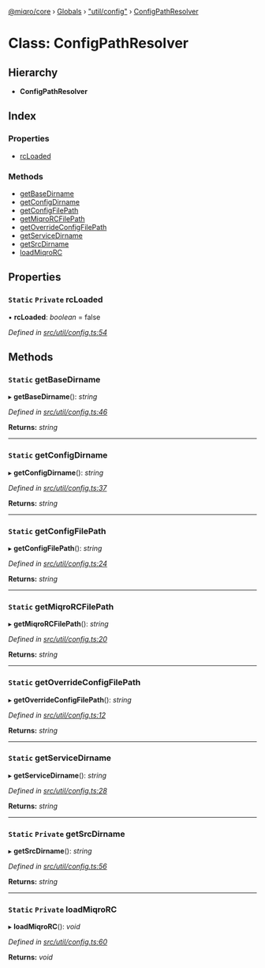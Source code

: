 [@miqro/core](../README.md) › [Globals](../globals.md) › ["util/config"](../modules/_util_config_.md) › [ConfigPathResolver](_util_config_.configpathresolver.md)

# Class: ConfigPathResolver

## Hierarchy

* **ConfigPathResolver**

## Index

### Properties

* [rcLoaded](_util_config_.configpathresolver.md#static-private-rcloaded)

### Methods

* [getBaseDirname](_util_config_.configpathresolver.md#static-getbasedirname)
* [getConfigDirname](_util_config_.configpathresolver.md#static-getconfigdirname)
* [getConfigFilePath](_util_config_.configpathresolver.md#static-getconfigfilepath)
* [getMiqroRCFilePath](_util_config_.configpathresolver.md#static-getmiqrorcfilepath)
* [getOverrideConfigFilePath](_util_config_.configpathresolver.md#static-getoverrideconfigfilepath)
* [getServiceDirname](_util_config_.configpathresolver.md#static-getservicedirname)
* [getSrcDirname](_util_config_.configpathresolver.md#static-private-getsrcdirname)
* [loadMiqroRC](_util_config_.configpathresolver.md#static-private-loadmiqrorc)

## Properties

### `Static` `Private` rcLoaded

▪ **rcLoaded**: *boolean* = false

*Defined in [src/util/config.ts:54](https://github.com/claukers/miqro-core/blob/b8b0d57/src/util/config.ts#L54)*

## Methods

### `Static` getBaseDirname

▸ **getBaseDirname**(): *string*

*Defined in [src/util/config.ts:46](https://github.com/claukers/miqro-core/blob/b8b0d57/src/util/config.ts#L46)*

**Returns:** *string*

___

### `Static` getConfigDirname

▸ **getConfigDirname**(): *string*

*Defined in [src/util/config.ts:37](https://github.com/claukers/miqro-core/blob/b8b0d57/src/util/config.ts#L37)*

**Returns:** *string*

___

### `Static` getConfigFilePath

▸ **getConfigFilePath**(): *string*

*Defined in [src/util/config.ts:24](https://github.com/claukers/miqro-core/blob/b8b0d57/src/util/config.ts#L24)*

**Returns:** *string*

___

### `Static` getMiqroRCFilePath

▸ **getMiqroRCFilePath**(): *string*

*Defined in [src/util/config.ts:20](https://github.com/claukers/miqro-core/blob/b8b0d57/src/util/config.ts#L20)*

**Returns:** *string*

___

### `Static` getOverrideConfigFilePath

▸ **getOverrideConfigFilePath**(): *string*

*Defined in [src/util/config.ts:12](https://github.com/claukers/miqro-core/blob/b8b0d57/src/util/config.ts#L12)*

**Returns:** *string*

___

### `Static` getServiceDirname

▸ **getServiceDirname**(): *string*

*Defined in [src/util/config.ts:28](https://github.com/claukers/miqro-core/blob/b8b0d57/src/util/config.ts#L28)*

**Returns:** *string*

___

### `Static` `Private` getSrcDirname

▸ **getSrcDirname**(): *string*

*Defined in [src/util/config.ts:56](https://github.com/claukers/miqro-core/blob/b8b0d57/src/util/config.ts#L56)*

**Returns:** *string*

___

### `Static` `Private` loadMiqroRC

▸ **loadMiqroRC**(): *void*

*Defined in [src/util/config.ts:60](https://github.com/claukers/miqro-core/blob/b8b0d57/src/util/config.ts#L60)*

**Returns:** *void*
